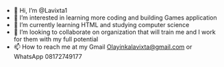 - 👋 Hi, I’m @Lavixta1
- 👀 I’m interested in learning more coding and building Games application  
- 🌱 I’m currently learning HTML and studying computer science 
- 💞️ I’m looking to collaborate on organization that will train me and I work for them with my full potential 
- 📫 How to reach me at my Gmail Olayinkalavixta@gmail.com or WhatsApp 08172749177

<!---
Lavixta1/Lavixta1 is a ✨ special ✨ repository because its `README.md` (this file) appears on your GitHub profile.
You can click the Preview link to take a look at your changes.
--->

